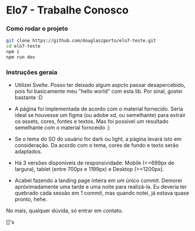 # Elo7 - Trabalhe Conosco

### Como rodar o projeto
```bash
git clone https://github.com/douglaszporto/elo7-teste.git
cd elo7-teste
npm i
npm run dev
```

### Instruções geraia

- Utilizei Svelte. Posso ter deixado algum aspcto passar desapercebido, pois foi basicamente meu "hello world" com esta lib. Por sinal, gostei bastante :D

- A página foi implementada de acordo com o material fornecido. Seria ideal se houvesse um figma (ou adobe xd, ou semelhante) para extrair os assets, cores, fontes e textos. Mas foi possível um resultado semelhante com o material fornceido :)

- Se o tema do SO do usuário for dark ou light, a página levará isto em consideração. Da acordo com o tema, cores de fundo e texto serão adaptados.

- Há 3 versões disponíveis de responsividade: Mobile (<=699px de largura), tablet (entre 700px e 1199px) e Desktop (>=1200px).

- Acabei fazendo a landing page inteira em um único commit. Demorei apróximadamente uma tarde e uma noite para realizá-la. Eu deveria ter quebrado cada sessão em 1 commit, mas quando notei, já estava quase pronto, hehe.

No mais, qualquer dúvida, só entrar em contato.

[]'s